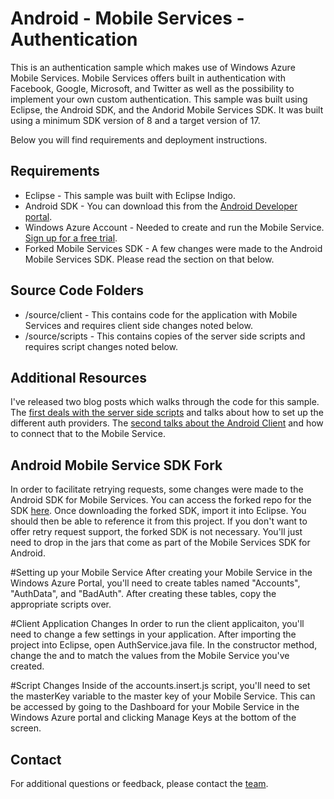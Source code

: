 # Android - Mobile Services - Authentication
This is an authentication sample which makes use of Windows Azure Mobile Services.  Mobile Services offers built in authentication with Facebook, Google, Microsoft, and Twitter as well as the possibility to implement your own custom authentication.  This sample was built using Eclipse, the Android SDK, and the Andorid Mobile Services SDK.  It was built using a minimum SDK version of 8 and a target version of 17.  

Below you will find requirements and deployment instructions.

## Requirements
* Eclipse - This sample was built with Eclipse Indigo.
* Android SDK - You can download this from the [Android Developer portal](http://developer.android.com/sdk/index.html).
* Windows Azure Account - Needed to create and run the Mobile Service.  [Sign up for a free trial](https://www.windowsazure.com/en-us/pricing/free-trial/).
* Forked Mobile Services SDK - A few changes were made to the Android Mobile Services SDK.  Please read the section on that below.

## Source Code Folders
* /source/client - This contains code for the application with Mobile Services and requires client side changes noted below.
* /source/scripts - This contains copies of the server side scripts and requires script changes noted below.

## Additional Resources
I've released two blog posts which walks through the code for this sample.  The [first deals with the server side scripts](http://chrisrisner.com/Authentication-with-Mobile-Services) and talks about how to set up the different auth providers.  The [second talks about the Android Client](http://chrisrisner.com/Authentication-with-Android-and-Windows-Azure-Mobile-Services) and how to connect that to the Mobile Service.

## Android Mobile Service SDK Fork
In order to facilitate retrying requests, some changes were made to the Android SDK for Mobile Services.  You can access the forked repo for the SDK [here](https://github.com/ChrisRisner/azure-mobile-services/tree/RetrySupport).  Once downloading the forked SDK, import it into Eclipse.  You should then be able to reference it from this project.  If you don't want to offer retry request support, the forked SDK is not necessary.  You'll just need to drop in the jars that come as part of the Mobile Services SDK for Android.

#Setting up your Mobile Service
After creating your Mobile Service in the Windows Azure Portal, you'll need to create tables named "Accounts", "AuthData", and "BadAuth".  After creating these tables, copy the appropriate scripts over.

#Client Application Changes
In order to run the client applicaiton, you'll need to change a few settings in your application.  After importing the project into Eclipse, open AuthService.java file.  In the constructor method, change the <mobileserviceurl> and <applicationkey> to match the values from the Mobile Service you've created.

#Script Changes
Inside of the accounts.insert.js script, you'll need to set the masterKey variable to the master key of your Mobile Service.  This can be accessed by going to the Dashboard for your Mobile Service in the Windows Azure portal and clicking Manage Keys at the bottom of the screen.

## Contact

For additional questions or feedback, please contact the [team](mailto:chrisner@microsoft.com).